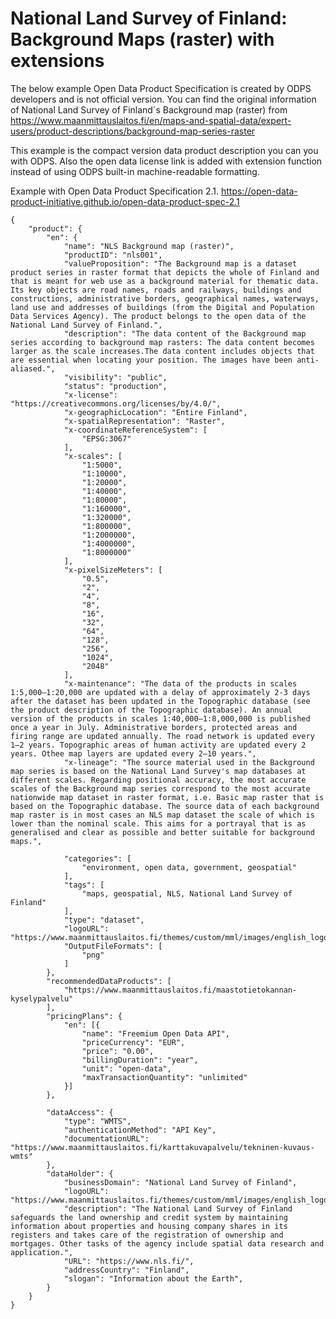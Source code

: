 # National Land Survey of Finland: Background Maps (raster) with extensions

The below example Open Data Product Specification is created by ODPS developers and is not official version. You can find the original information of National Land Survey of Finland´s Background map (raster) from https://www.maanmittauslaitos.fi/en/maps-and-spatial-data/expert-users/product-descriptions/background-map-series-raster

This example is the compact version data product description you can you with ODPS. Also the open data license link is added with extension function instead of using ODPS built-in machine-readable formatting.

Example with Open Data Product Specification 2.1. https://open-data-product-initiative.github.io/open-data-product-spec-2.1

```
{
	"product": {
		"en": {
			"name": "NLS Background map (raster)",
			"productID": "nls001",
			"valueProposition": "The Background map is a dataset product series in raster format that depicts the whole of Finland and that is meant for web use as a background material for thematic data. Its key objects are road names, roads and railways, buildings and                        constructions, administrative borders, geographical names, waterways, land use and addresses of buildings (from the Digital and Population Data Services Agency). The product belongs to the open data of the National Land Survey of Finland.",
			"description": "The data content of the Background map series according to background map rasters: The data content becomes larger as the scale increases.The data content includes objects that are essential when locating your position. The images have been anti-aliased.",
			"visibility": "public",
			"status": "production",
			"x-license": "https://creativecommons.org/licenses/by/4.0/",
			"x-geographicLocation": "Entire Finland",
			"x-spatialRepresentation": "Raster",
			"x-coordinateReferenceSystem": [
				"EPSG:3067"
			],
			"x-scales": [
				"1:5000",
				"1:10000",
				"1:20000",
				"1:40000",
				"1:80000",
				"1:160000",
				"1:320000",
				"1:800000",
				"1:2000000",
				"1:4000000",
				"1:8000000"
			],
			"x-pixelSizeMeters": [
				"0.5",
				"2",
				"4",
				"8",
				"16",
				"32",
				"64",
				"128",
				"256",
				"1024",
				"2048"
			],
			"x-maintenance": "The data of the products in scales 1:5,000‒1:20,000 are updated with a delay of approximately 2-3 days after the dataset has been updated in the Topographic database (see the product description of the Topographic database). An annual version of the products in scales 1:40,000‒1:8,000,000 is published once a year in July. Administrative borders, protected areas and firing range are updated annually. The road network is updated every 1‒2 years. Topographic areas of human activity are updated every 2 years. Othee map layers are updated every 2‒10 years.",
			"x-lineage": "The source material used in the Background map series is based on the National Land Survey's map databases at different scales. Regarding positional accuracy, the most accurate scales of the Background map series correspond to the most accurate nationwide map dataset in raster format, i.e. Basic map raster that is based on the Topographic database. The source data of each background map raster is in most cases an NLS map dataset the scale of which is lower than the nominal scale. This aims for a portrayal that is as generalised and clear as possible and better suitable for background maps.",

			"categories": [
				"environment, open data, government, geospatial"
			],
			"tags": [
				"maps, geospatial, NLS, National Land Survey of Finland"
			],
			"type": "dataset",
			"logoURL": "https://www.maanmittauslaitos.fi/themes/custom/mml/images/english_logo_rgb.svg",
			"OutputFileFormats": [
				"png"
			]
		},
		"recommendedDataProducts": [
			"https://www.maanmittauslaitos.fi/maastotietokannan-kyselypalvelu"
		],
		"pricingPlans": {
			"en": [{
				"name": "Freemium Open Data API",
				"priceCurrency": "EUR",
				"price": "0.00",
				"billingDuration": "year",
				"unit": "open-data",
				"maxTransactionQuantity": "unlimited"
			}]
		},

		"dataAccess": {
			"type": "WMTS",
			"authenticationMethod": "API Key",
			"documentationURL": "https://www.maanmittauslaitos.fi/karttakuvapalvelu/tekninen-kuvaus-wmts"
		},
		"dataHolder": {
			"businessDomain": "National Land Survey of Finland",
			"logoURL": "https://www.maanmittauslaitos.fi/themes/custom/mml/images/english_logo_rgb.svg",
			"description": "The National Land Survey of Finland safeguards the land ownership and credit system by maintaining information about properties and housing company shares in its registers and takes care of the registration of ownership and mortgages. Other tasks of the agency include spatial data research and application.",
			"URL": "https://www.nls.fi/",
			"addressCountry": "Finland",
			"slogan": "Information about the Earth",
		}
	}
}
